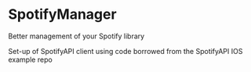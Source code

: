 # SpotifyManager
Better management of your Spotify library

Set-up of SpotifyAPI client using code borrowed from the SpotifyAPI IOS example repo

